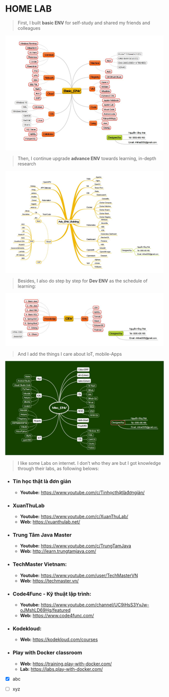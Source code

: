 # HOME LAB
> First, I built **basic ENV** for self-study and shared my friends and colleagues

![basic ENV](BaseENVBuilding.jpg)
> Then, I continue upgrade **advance ENV** towards learning, in-depth research

![advance ENV](AdvENVBuilding.jpg)
> Besides, I also do step by step for **Dev ENV** as the schedule of learning:

![Dev ENV](DevENVBuilding.jpg)
> And I add the things I care about IoT, mobile-Apps

![IoT mobile Apps](MiscENVBuilding.jpg)

>	I like some Labs on internet. I don’t who they are but I got knowledge through their labs, as following belows:
*	### Tin học thật là đơn giản
    *	**Youtube:** <https://www.youtube.com/c/Tinhọcthậtlàđơngiản/>
*	### XuanThuLab
    *	**Youtube:** <https://www.youtube.com/c/XuanThuLab/>
    *	**Web:** <https://xuanthulab.net/>
*	### Trung Tâm Java Master
    *	**Youtube:** <https://www.youtube.com/c/TrungTamJava>
    *	**Web:** <http://learn.trungtamjava.com/>
*	### TechMaster Vietnam:
    *	**Youtube:** <https://www.youtube.com/user/TechMasterVN>
    *	**Web:** <https://techmaster.vn/>
*	### Code4Func - Kỹ thuật lập trình:
    *	**Youtube:** <https://www.youtube.com/channel/UC9iHsS3YvJw-oJMshLD69Hg/featured>
    *	**Web:** <https://www.code4func.com/> 
*	### Kodekloud:
    *	**Web:** <https://kodekloud.com/courses>
*	### Play with Docker classroom
    *	**Web:** <https://training.play-with-docker.com/>
    *	**Lab:** <https://labs.play-with-docker.com/>

* [x] abc

* [ ] xyz